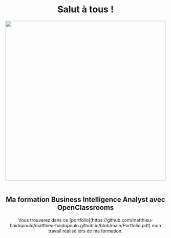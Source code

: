 <h1 align="center">Salut à tous !</h1>
<div align="center">
  <img src="https://github.com/user-attachments/assets/50fe1172-1285-4e08-bd71-b51dbdbb78c2" width="500">
</div>
<br>
<h2 align="center"> Ma formation Business Intelligence Analyst avec OpenClassrooms </h2>

<div align="center">Vous trouverez dans ce [portfolio](https://github.com/matthieu-haidopoulo/matthieu-haidopoulo.github.io/blob/main/Portfolio.pdf) mon travail réalisé lors de ma formation.</div>
